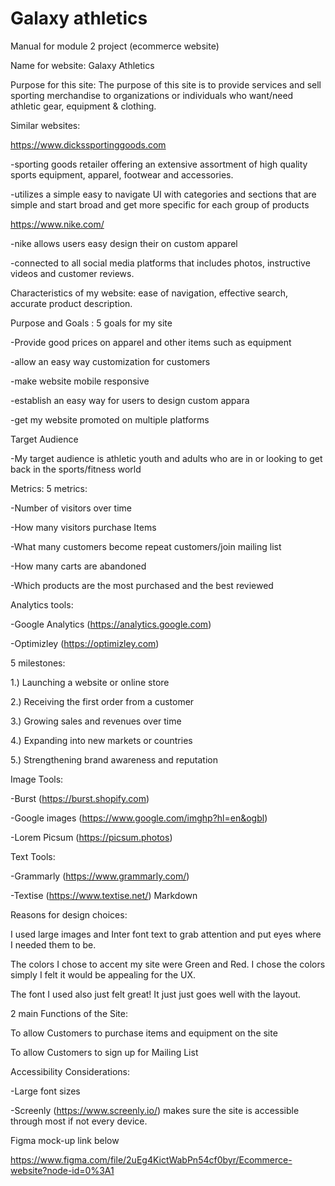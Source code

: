 # Galaxy athletics


Manual for module 2 project (ecommerce website)

Name for website: Galaxy Athletics

Purpose for this site: The purpose of this site is to provide services and sell sporting merchandise to organizations or individuals who want/need athletic gear, equipment & clothing.

Similar websites: 

https://www.dickssportinggoods.com

-sporting goods retailer offering an extensive assortment of high quality sports equipment, apparel, footwear and accessories.

-utilizes a simple easy to navigate UI with categories and sections that are simple and start broad and get more specific for each group of products

https://www.nike.com/

-nike allows users easy design their on custom apparel

-connected to all social media platforms that includes photos, instructive videos and customer reviews.


Characteristics of my website: ease of navigation, effective search, accurate product description.

Purpose and Goals : 5 goals for my site 

-Provide good prices on apparel and other items such as equipment

-allow an easy way customization for customers 

-make website mobile responsive

-establish an easy way for users to design custom appara

-get my website promoted on multiple platforms

Target Audience

-My target audience is athletic youth and adults who are in or looking to get back in the sports/fitness world

Metrics: 5 metrics:

-Number of visitors over time

-How many visitors purchase Items

-What many customers become repeat customers/join mailing list

-How many carts are abandoned

-Which products are the most purchased and the best reviewed

Analytics tools:
 
-Google Analytics (https://analytics.google.com)

-Optimizley (https://optimizley.com)

5 milestones:

1.) Launching a website or online store

2.) Receiving the first order from a customer

3.) Growing sales and revenues over time

4.) Expanding into new markets or countries

5.) Strengthening brand awareness and reputation

Image Tools:

-Burst (https://burst.shopify.com)

-Google images (https://www.google.com/imghp?hl=en&ogbl)

-Lorem Picsum (https://picsum.photos)

Text Tools:

-Grammarly (https://www.grammarly.com/)

-Textise (https://www.textise.net/)
Markdown

Reasons for design choices:


I used large images and Inter font text to grab attention and put eyes where I needed them to be.

The colors I chose to accent my site were Green and Red. I chose the colors simply I felt it would be appealing for the UX.

The font I used also just felt great! It just just goes well with the layout.


2 main Functions of the Site:

To allow Customers to purchase items and equipment on the site

To allow Customers to sign up for Mailing List

Accessibility Considerations:

-Large font sizes

-Screenly (https://www.screenly.io/) makes sure the site is accessible through most if not every device.


Figma mock-up link below 

https://www.figma.com/file/2uEg4KictWabPn54cf0byr/Ecommerce-website?node-id=0%3A1
